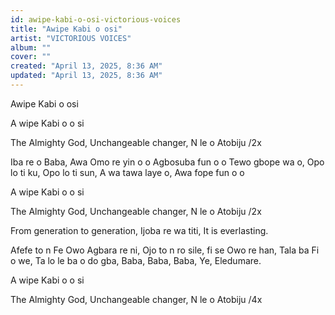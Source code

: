 ```yaml
---
id: awipe-kabi-o-osi-victorious-voices
title: "Awipe Kabi o osi"
artist: "VICTORIOUS VOICES"
album: ""
cover: ""
created: "April 13, 2025, 8:36 AM"
updated: "April 13, 2025, 8:36 AM"
---
```


Awipe Kabi o osi

A wipe
Kabi o o si

The Almighty God, Unchangeable changer, N le o Atobiju /2x

Iba re o Baba, 
Awa Omo re yin o o
Agbosuba fun o o
Tewo gbope wa o, 
Opo lo ti ku, Opo lo ti sun, A wa tawa laye o, Awa fope fun o o

A wipe
Kabi o o si

The Almighty God, Unchangeable changer, N le o Atobiju /2x

From generation to generation, Ijoba re wa titi, It is everlasting.

Afefe to n Fe Owo Agbara re ni, Ojo to n ro sile, fi se Owo re han, Tala ba Fi o we, Ta lo le ba o do gba, Baba, Baba, Baba, Ye, Eledumare.

A wipe
Kabi o o si

The Almighty God, Unchangeable changer, N le o Atobiju /4x